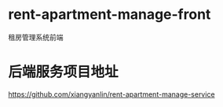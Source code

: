 # rent-apartment-manage-front
租房管理系统前端
# 后端服务项目地址
https://github.com/xiangyanlin/rent-apartment-manage-service
